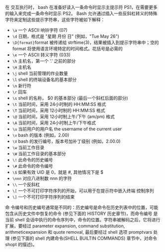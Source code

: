 在 交互执行时， bash 在准备好读入一条命令时显示主提示符 PS1，在需要更多的输入来完成一条命令时显示 PS2。 Bash 允许通过插入一些反斜杠转义的特殊字符来定制这些提示字符串，这些字符被如下解释：

* `\a`     一个 ASCII 响铃字符 (07)
* `\d`     日期，格式是 "星期 月份 日" (例如，"Tue May 26")
* `\D{format}`format 被传递给 strftime(3)，结果被插入到提示字符串中；空的 format 将使用语言环境特定的时间格式。花括号是必需的
* `\e`     一个 ASCII 转义字符 (033)
* `\h`     主机名，第一个 ‘.’ 之前的部分
* `\H`     主机名
* `\j`     shell 当前管理的作业数量
* `\l`     shell 的终端设备名的基本部分
* `\n`     新行符
* `\r`     回车
* `\s`     shell 的名称， $0 的基本部分 (最后一个斜杠后面的部分)
* `\t`     当前时间，采用 24小时制的 HH:MM:SS 格式
* `\T`     当前时间，采用 12小时制的 HH:MM:SS 格式
* `\@`     当前时间，采用 12小时制上午/下午 (am/pm) 格式
* `\A`     当前时间，采用 24小时制上午/下午格式
* `\u`     当前用户的用户名 the username of the current user
* `\v`     bash 的版本 (例如，2.00)
* `\V`     bash 的发行编号，版本号加补丁级别 (例如，2.00.0)
* `\w`     当前工作目录
* `\W`     当前工作目录的基本部分
* `\!`     此命令的历史编号
* `\#`     此命令的命令编号
* `\$`     如果有效 UID 是 0，就是 #, 其他情况下是 $
* `\nnn`   对应八进制数 nnn 的字符
* `\\`     一个反斜杠
* `\[`     一个不可打印字符序列的开始，可以用于在提示符中嵌入终端 控制序列
* `\]`     一个不可打印字符序列的结束

命 令编号和历史编号通常是不同的：历史编号是命令在历史列表中的位置，可能包含从历史文件中恢复的命令 (参见下面的 HISTORY 历史章节)，而命令编号 是当前 shell 会话中执行的命令序列中，命令的位置。字符串被解码之后，它将进行扩展，要经过 parameter expansion,  command  substitution,  arithmeticexpansion 和 quote removal, 最后要经过 shell 选项 promptvars 处理 (参见下面的 shell 内建命令(SHELL BUILTIN COMMANDS) 章节中，对命令 shopt 的描述)。
